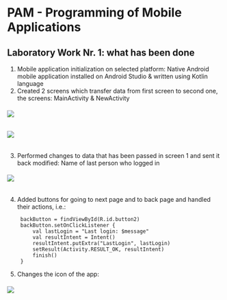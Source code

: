 # PAM - Programming of Mobile Applications

## Laboratory Work Nr. 1: what has been done

1. Mobile application initialization on selected platform: Native Android mobile application installed on Android Studio & written using Kotlin language
2. Created 2 screens which transfer data from first screen to second one, the screens: MainActivity & NewActivity

###### ![](images/2.png)

###### ![](images/3.png)

3. Performed changes to data that has been passed in screen 1 and sent it back modified: Name of last person who logged in

###### ![](images/4.png)

4. Added buttons for going to next page and to back page and handled their actions, i.e.:

        backButton = findViewById(R.id.button2)
        backButton.setOnClickListener {
            val lastLogin = "Last login: $message"
            val resultIntent = Intent()
            resultIntent.putExtra("LastLogin", lastLogin)
            setResult(Activity.RESULT_OK, resultIntent)
            finish()
        }
        
5. Changes the icon of the app:

###### ![](images/1.png)
